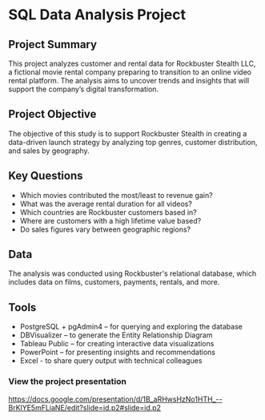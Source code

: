 # SQL Data Analysis Project

## Project Summary
This project analyzes customer and rental data for Rockbuster Stealth LLC, a fictional movie rental company preparing to transition to an online video rental platform. The analysis aims to uncover trends and insights that will support the company’s digital transformation. 

## Project Objective
The objective of this study is to support Rockbuster Stealth in creating a data-driven launch strategy by analyzing top genres, customer distribution, and sales by geography.

## Key Questions
* Which movies contributed the most/least to revenue gain?
* What was the average rental duration for all videos?
* Which countries are Rockbuster customers based in?
* Where are customers with a high lifetime value based?
* Do sales figures vary between geographic regions?

## Data 
The analysis was conducted using Rockbuster's relational database, which includes data on films, customers, payments, rentals, and more.

## Tools
* PostgreSQL + pgAdmin4 – for querying and exploring the database
* DBVisualizer – to generate the Entity Relationship Diagram
* Tableau Public – for creating interactive data visualizations
* PowerPoint – for presenting insights and recommendations
* Excel - to share query output with technical colleagues

### View the project presentation
https://docs.google.com/presentation/d/1B_aRHwsHzNo1HTH_--BrKlYE5mFLiaNE/edit?slide=id.p2#slide=id.p2
